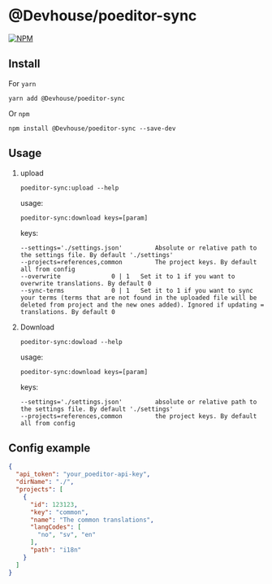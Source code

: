 # @Devhouse/poeditor-sync

[![NPM](https://nodei.co/npm/@devhouse/poeditor-sync.svg?downloads=true&downloadRank=true)](https://www.npmjs.com/package/@devhouse/poeditor-sync)&nbsp;&nbsp;

## Install

For `yarn`

```
yarn add @Devhouse/poeditor-sync
```

Or `npm`

```
npm install @Devhouse/poeditor-sync --save-dev
```

## Usage

1) upload

    ```
    poeditor-sync:upload --help
    ```
    
    usage:
        
    ```
    poeditor-sync:download keys=[param]
    ```
        
    keys: 
        
    ```
    --settings='./settings.json' 		 Absolute or relative path to the settings file. By default './settings'
    --projects=references,common 		 The project keys. By default all from config
    --overwrite 			 0 | 1   Set it to 1 if you want to overwrite translations. By default 0
    --sync-terms 			 0 | 1   Set it to 1 if you want to sync your terms (terms that are not found in the uploaded file will be deleted from project and the new ones added). Ignored if updating = translations. By default 0
    ```

2) Download

    ```
    poeditor-sync:dowload --help
    ```
    
    usage: 
        
    ```
    poeditor-sync:download keys=[param]
    ```
        
    keys: 
        
    ```
    --settings='./settings.json' 		 absolute or relative path to the settings file. By default './settings'
    --projects=references,common 		 the project keys. By default all from config
    ```

## Config example

```json
{
  "api_token": "your_poeditor-api-key",
  "dirName": "./",
  "projects": [
    {
      "id": 123123,
      "key": "common",
      "name": "The common translations",
      "langCodes": [
        "no", "sv", "en"
      ],
      "path": "i18n"
    }
  ]
}
```
